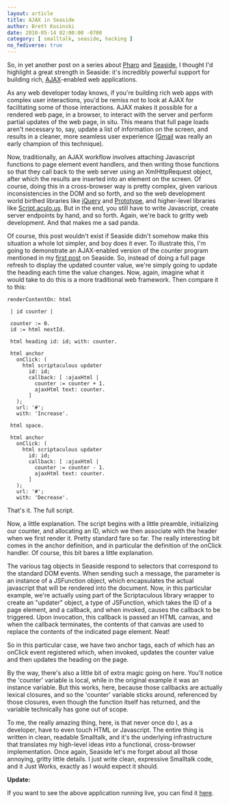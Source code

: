 ```yaml
---
layout: article
title: AJAX in Seaside
author: Brett Kosinski
date: 2010-05-14 02:00:00 -0700
category: [ smalltalk, seaside, hacking ]
no_fediverse: true
---
```


So, in yet another post on a series about [Pharo](http://www.pharo-project.org) and [Seaside](http://www.seaside.st), I thought I'd highlight a great strength in Seaside: it's incredibly powerful support for building rich, [AJAX](http://en.wikipedia.org/wiki/AJAX)-enabled web applications.

As any web developer today knows, if you're building rich web apps with complex user interactions, you'd be remiss not to look at AJAX for facilitating some of those interactions.  AJAX makes it possible for a rendered web page, in a browser, to interact with the server and perform partial updates of the web page, in situ.  This means that full page loads aren't necessary to, say, update a list of information on the screen, and results in a cleaner, more seamless user experience ([Gmail](http://www.gmail.com) was really an early champion of this technique).

Now, traditionally, an AJAX workflow involves attaching Javascript functions to page element event handlers, and then writing those functions so that they call back to the web server using an XmlHttpRequest object, after which the results are inserted into an element on the screen.  Of course, doing this in a cross-browser way is pretty complex, given various inconsistencies in the DOM and so forth, and so the web development world birthed libraries like [jQuery](http://www.jquery.org) and [Prototype](http://www.prototypejs.org/), and higher-level libraries like [Script.aculo.us](http://script.aculo.us/).  But in the end, you still have to write Javascript, create server endpoints by hand, and so forth.  Again, we're back to gritty web development.  And that makes me a sad panda.

Of course, this post wouldn't exist if Seaside didn't somehow make this situation a whole lot simpler, and boy does it ever.  To illustrate this, I'm going to demonstrate an AJAX-enabled version of the counter program mentioned in my [first post](Blog-2010-05-05.md) on Seaside.  So, instead of doing a full page refresh to display the updated counter value, we're simply going to update the heading each time the value changes.  Now, again, imagine what it would take to do this is a more traditional web framework.  Then compare it to this:

```smalltalk
renderContentOn: html

 | id counter |

 counter := 0.
 id := html nextId.

 html heading id: id; with: counter.

 html anchor
   onClick: (
     html scriptaculous updater
       id: id;
       callback: [ :ajaxHtml | 
         counter := counter + 1. 
         ajaxHtml text: counter.
       ]
   );
   url: '#';
   with: 'Increase'.
   
 html space.
 
 html anchor
   onClick: (
     html scriptaculous updater
       id: id;
       callback: [ :ajaxHtml | 
         counter := counter - 1. 
         ajaxHtml text: counter.
       ]
   );
   url: '#';
   with: 'Decrease'.
```

That's it.  The full script.

Now, a little explanation.  The script begins with a little preamble, initializing our counter, and allocating an ID, which we then associate with the header when we first render it.  Pretty standard fare so far.  The really interesting bit comes in the anchor definition, and in particular the definition of the onClick handler.  Of course, this bit bares a little explanation.

The various tag objects in Seaside respond to selectors that correspond to the standard DOM events.  When sending such a message, the parameter is an instance of a JSFunction object, which encapsulates the actual javascript that will be rendered into the document.  Now, in this particular example, we're actually using part of the Scriptaculous library wrapper to create an "updater" object, a type of JSFunction, which takes the ID of a page element, and a callback, and when invoked, causes the callback to be triggered.  Upon invocation, this callback is passed an HTML canvas, and when the callback terminates, the contents of that canvas are used to replace the contents of the indicated page element.  Neat!

So in this particular case, we have two anchor tags, each of which has an onClick event registered which, when invoked, updates the counter value and then updates the heading on the page.

By the way, there's also a little bit of extra magic going on here.  You'll notice the 'counter' variable is local, while in the original example it was an instance variable.  But this works, here, because those callbacks are actually lexical closures, and so the 'counter' variable sticks around, referenced by those closures, even though the function itself has returned, and the variable technically has gone out of scope.

To me, the really amazing thing, here, is that never once do I, as a developer, have to even touch HTML or Javascript.  The entire thing is written in clean, readable Smalltalk, and it's the underlying infrastructure that translates my high-level ideas into a functional, cross-browser implementation.  Once again, Seaside let's me forget about all those annoying, gritty little details.  I just write clean, expressive Smalltalk code, and it Just Works, exactly as I would expect it should.

**Update:**

If you want to see the above application running live, you can find it [here](http://seaside.b-ark.ca/ajaxcounter/).


